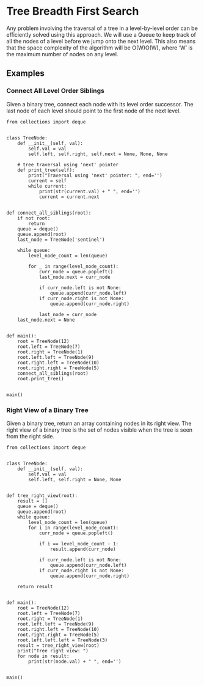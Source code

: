 # Tree Breadth First Search

Any problem involving the traversal of a tree in a level-by-level order can be efficiently solved using this approach. We will use a Queue to keep track of all the nodes of a level before we jump onto the next level. This also means that the space complexity of the algorithm will be O(W)O(W), where ‘W’ is the maximum number of nodes on any level.

## Examples
### Connect All Level Order Siblings
Given a binary tree, connect each node with its level order successor. The last node of each level should point to the first node of the next level.
```
from collections import deque


class TreeNode:
    def __init__(self, val):
        self.val = val
        self.left, self.right, self.next = None, None, None

    # tree traversal using 'next' pointer
    def print_tree(self):
        print("Traversal using 'next' pointer: ", end='')
        current = self
        while current:
            print(str(current.val) + " ", end='')
            current = current.next


def connect_all_siblings(root):
    if not root:
        return
    queue = deque()
    queue.append(root)
    last_node = TreeNode('sentinel')

    while queue:
        level_node_count = len(queue)

        for _ in range(level_node_count):
            curr_node = queue.popleft()
            last_node.next = curr_node

            if curr_node.left is not None:
                queue.append(curr_node.left)
            if curr_node.right is not None:
                queue.append(curr_node.right)

            last_node = curr_node
    last_node.next = None


def main():
    root = TreeNode(12)
    root.left = TreeNode(7)
    root.right = TreeNode(1)
    root.left.left = TreeNode(9)
    root.right.left = TreeNode(10)
    root.right.right = TreeNode(5)
    connect_all_siblings(root)
    root.print_tree()


main()

```
### Right View of a Binary Tree
Given a binary tree, return an array containing nodes in its right view. The right view of a binary tree is the set of nodes visible when the tree is seen from the right side.
```
from collections import deque


class TreeNode:
    def __init__(self, val):
        self.val = val
        self.left, self.right = None, None


def tree_right_view(root):
    result = []
    queue = deque()
    queue.append(root)
    while queue:
        level_node_count = len(queue)
        for i in range(level_node_count):
            curr_node = queue.popleft()

            if i == level_node_count - 1:
                result.append(curr_node)

            if curr_node.left is not None:
                queue.append(curr_node.left)
            if curr_node.right is not None:
                queue.append(curr_node.right)

    return result


def main():
    root = TreeNode(12)
    root.left = TreeNode(7)
    root.right = TreeNode(1)
    root.left.left = TreeNode(9)
    root.right.left = TreeNode(10)
    root.right.right = TreeNode(5)
    root.left.left.left = TreeNode(3)
    result = tree_right_view(root)
    print("Tree right view: ")
    for node in result:
        print(str(node.val) + " ", end='')


main()

```

